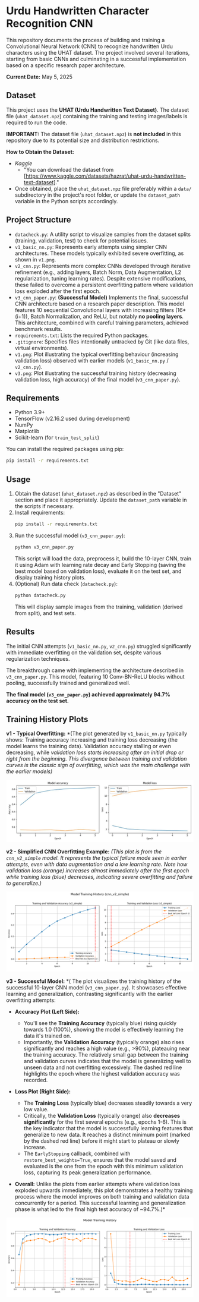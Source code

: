 # Urdu Handwritten Character Recognition CNN

This repository documents the process of building and training a Convolutional Neural Network (CNN) to recognize handwritten Urdu characters using the UHAT dataset. The project involved several iterations, starting from basic CNNs and culminating in a successful implementation based on a specific research paper architecture.

**Current Date:** May 5, 2025

## Dataset

This project uses the **UHAT (Urdu Handwritten Text Dataset)**. The dataset file (`uhat_dataset.npz`) containing the training and testing images/labels is required to run the code.

**IMPORTANT:** The dataset file (`uhat_dataset.npz`) is **not included** in this repository due to its potential size and distribution restrictions.

**How to Obtain the Dataset:**
* *Kaggle*
    * "You can download the dataset from [https://www.kaggle.com/datasets/hazrat/uhat-urdu-handwritten-text-dataset]."
* Once obtained, place the `uhat_dataset.npz` file preferably within a `data/` subdirectory in the project's root folder, or update the `dataset_path` variable in the Python scripts accordingly.

## Project Structure

* `datacheck.py`: A utility script to visualize samples from the dataset splits (training, validation, test) to check for potential issues.
* `v1_basic_nn.py`: Represents early attempts using simpler CNN architectures. These models typically exhibited severe overfitting, as shown in `v1.png`.
* `v2_cnn.py`: Represents more complex CNNs developed through iterative refinement (e.g., adding layers, Batch Norm, Data Augmentation, L2 regularization, tuning learning rates). Despite extensive modifications, these failed to overcome a persistent overfitting pattern where validation loss exploded after the first epoch.
* `v3_cnn_paper.py`: **(Successful Model)** Implements the final, successful CNN architecture based on a research paper description. This model features 10 sequential Convolutional layers with increasing filters (16*(i+1)), Batch Normalization, and ReLU, but notably **no pooling layers**. This architecture, combined with careful training parameters, achieved benchmark results.
* `requirements.txt`: Lists the required Python packages.
* `.gitignore`: Specifies files intentionally untracked by Git (like data files, virtual environments).
* `v1.png`: Plot illustrating the typical overfitting behaviour (increasing validation loss) observed with earlier models (`v1_basic_nn.py` / `v2_cnn.py`).
* `v3.png`: Plot illustrating the successful training history (decreasing validation loss, high accuracy) of the final model (`v3_cnn_paper.py`).

## Requirements

* Python 3.9+
* TensorFlow (v2.16.2 used during development)
* NumPy
* Matplotlib
* Scikit-learn (for `train_test_split`)

You can install the required packages using pip:
```bash
pip install -r requirements.txt 

```

## Usage

1.  Obtain the dataset (`uhat_dataset.npz`) as described in the "Dataset" section and place it appropriately. Update the `dataset_path` variable in the scripts if necessary.
2.  Install requirements:
    ```bash
    pip install -r requirements.txt
    ```
3.  Run the successful model (`v3_cnn_paper.py`):
    ```bash
    python v3_cnn_paper.py
    ```
    This script will load the data, preprocess it, build the 10-layer CNN, train it using Adam with learning rate decay and Early Stopping (saving the best model based on validation loss), evaluate it on the test set, and display training history plots.
4.  (Optional) Run data check (`datacheck.py`):
    ```bash
    python datacheck.py
    ```
    This will display sample images from the training, validation (derived from split), and test sets.

## Results

The initial CNN attempts (`v1_basic_nn.py`, `v2_cnn.py`) struggled significantly with immediate overfitting on the validation set, despite various regularization techniques.

The breakthrough came with implementing the architecture described in `v3_cnn_paper.py`. This model, featuring 10 Conv-BN-ReLU blocks without pooling, successfully trained and generalized well.

**The final model (`v3_cnn_paper.py`) achieved approximately 94.7% accuracy on the test set.**

## Training History Plots

**v1 - Typical Overfitting:**
*(The plot generated by `v1_basic_nn.py` typically shows:
Training accuracy increasing and training loss decreasing (the model learns the training data).
Validation accuracy stalling or even decreasing, while *validation loss starts increasing after an initial drop or right from the beginning. This divergence between training and validation curves is the classic sign of overfitting, which was the main challenge with the earlier models)*

![Training History Plot for v1 showing overfitting](v1.jpg)

**v2 - Simplified CNN Overfitting Example:**
*(This plot is from the `cnn_v2_simple` model. It represents the typical failure mode seen in earlier attempts, even with data augmentation and a low learning rate. Note how validation loss (orange) increases almost immediately after the first epoch while training loss (blue) decreases, indicating severe overfitting and failure to generalize.)*

![Training History Plot for Simplified CNN showing overfitting](v2.png)

**v3 - Successful Model:**
*( The plot visualizes the training history of the successful 10-layer CNN model (`v3_cnn_paper.py`). It showcases effective learning and generalization, contrasting significantly with the earlier overfitting attempts:

* **Accuracy Plot (Left Side):**
    * You'll see the **Training Accuracy** (typically blue) rising quickly towards 1.0 (100%), showing the model is effectively learning the data it's trained on.
    * Importantly, the **Validation Accuracy** (typically orange) also rises significantly and reaches a high value (e.g., >90%), plateauing near the training accuracy. The relatively small gap between the training and validation curves indicates that the model is generalizing well to unseen data and not overfitting excessively. The dashed red line highlights the epoch where the highest validation accuracy was recorded.

* **Loss Plot (Right Side):**
    * The **Training Loss** (typically blue) decreases steadily towards a very low value.
    * Critically, the **Validation Loss** (typically orange) also **decreases significantly** for the first several epochs (e.g., epochs 1-6). This is the key indicator that the model is successfully learning features that generalize to new data. It reaches a distinct minimum point (marked by the dashed red line) before it might start to plateau or slowly increase.
    * The `EarlyStopping` callback, combined with `restore_best_weights=True`, ensures that the model saved and evaluated is the one from the epoch with this minimum validation loss, capturing its peak generalization performance.

* **Overall:** Unlike the plots from earlier attempts where validation loss exploded upwards immediately, this plot demonstrates a healthy training process where the model improves on both training and validation data concurrently for a period. This successful learning and generalization phase is what led to the final high test accuracy of ~94.7%.)*

![Training History Plot for v3 successful model](v3.png)
